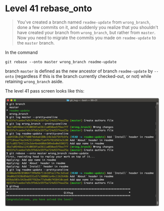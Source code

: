 
# Level 41 rebase_onto

> You've created a branch named `readme-update` from `wrong_branch`, done a few
> commits on it, and suddenly you realize that you shouldn't have created your
> branch from `wrong_branch`, but rather from `master`. Now you need to migrate
> the commits you made on `readme-update` to the `master` branch.

In the command

```shell
git rebase --onto master wrong_branch readme-update
```

branch `master` is defined as the new ancestor of branch `readme-update` by
`--onto` (regardless if this is the branch currently checked-out, or not) while
retaining `wrong_branch` aside.

The level 41 pass screen looks like this:

![level-41 rebase_onto](images/level-41-rebase-onto.png)
